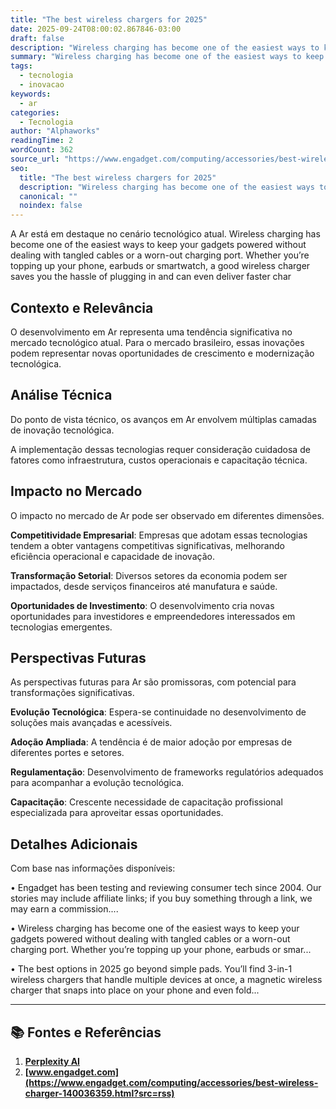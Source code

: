 ```yaml
---
title: "The best wireless chargers for 2025"
date: 2025-09-24T08:00:02.867846-03:00
draft: false
description: "Wireless charging has become one of the easiest ways to keep your gadgets powered without dealing with tangled cables or a worn-out charging port. Whether yo..."
summary: "Wireless charging has become one of the easiest ways to keep your gadgets powered without dealing with tangled cables or a worn-out charging port. Whether yo..."
tags:
  - tecnologia
  - inovacao
keywords:
  - ar
categories:
  - Tecnologia
author: "Alphaworks"
readingTime: 2
wordCount: 362
source_url: "https://www.engadget.com/computing/accessories/best-wireless-charger-140036359.html?src=rss"
seo:
  title: "The best wireless chargers for 2025"
  description: "Wireless charging has become one of the easiest ways to keep your gadgets powered without dealing with tangled cables or a worn-out charging port. Whether yo..."
  canonical: ""
  noindex: false
---
```


A Ar está em destaque no cenário tecnológico atual. Wireless charging has become one of the easiest ways to keep your gadgets powered without dealing with tangled cables or a worn-out charging port. Whether you’re topping up your phone, earbuds or smartwatch, a good wireless charger saves you the hassle of plugging in and can even deliver faster char

## Contexto e Relevância

O desenvolvimento em Ar representa uma tendência significativa no mercado tecnológico atual. Para o mercado brasileiro, essas inovações podem representar novas oportunidades de crescimento e modernização tecnológica.
## Análise Técnica

Do ponto de vista técnico, os avanços em Ar envolvem múltiplas camadas de inovação tecnológica.



A implementação dessas tecnologias requer consideração cuidadosa de fatores como infraestrutura, custos operacionais e capacitação técnica.
## Impacto no Mercado

O impacto no mercado de Ar pode ser observado em diferentes dimensões.

**Competitividade Empresarial**: Empresas que adotam essas tecnologias tendem a obter vantagens competitivas significativas, melhorando eficiência operacional e capacidade de inovação.

**Transformação Setorial**: Diversos setores da economia podem ser impactados, desde serviços financeiros até manufatura e saúde.

**Oportunidades de Investimento**: O desenvolvimento cria novas oportunidades para investidores e empreendedores interessados em tecnologias emergentes.


## Perspectivas Futuras

As perspectivas futuras para Ar são promissoras, com potencial para transformações significativas.

**Evolução Tecnológica**: Espera-se continuidade no desenvolvimento de soluções mais avançadas e acessíveis.

**Adoção Ampliada**: A tendência é de maior adoção por empresas de diferentes portes e setores.

**Regulamentação**: Desenvolvimento de frameworks regulatórios adequados para acompanhar a evolução tecnológica.

**Capacitação**: Crescente necessidade de capacitação profissional especializada para aproveitar essas oportunidades.
## Detalhes Adicionais

Com base nas informações disponíveis:

• Engadget has been testing and reviewing consumer tech since 2004. Our stories may include affiliate links; if you buy something through a link, we may earn a commission....

• Wireless charging has become one of the easiest ways to keep your gadgets powered without dealing with tangled cables or a worn-out charging port. Whether you’re topping up your phone, earbuds or smar...

• The best options in 2025 go beyond simple pads. You’ll find 3-in-1 wireless chargers that handle multiple devices at once, a magnetic wireless charger that snaps into place on your phone and even fold...



---

## 📚 Fontes e Referências

1. **[Perplexity AI](https://www.perplexity.ai/)**
2. **[www.engadget.com](https://www.engadget.com/computing/accessories/best-wireless-charger-140036359.html?src=rss)**
